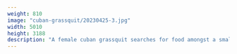 ```yaml
---
weight: 810
image: "cuban-grassquit/20230425-3.jpg"
width: 5010
height: 3188
description: "A female cuban grassquit searches for food amongst a small patch of sandy grass<br/>f/6.3, 1/400, 300.0 mm, iso400"
---
```


